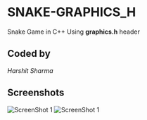 # SNAKE-GRAPHICS_H
 Snake Game in C++
 Using **graphics.h** header

## Coded by
 *Harshit Sharma*

## Screenshots
![ScreenShot 1](https://github.com/harshit-sharma-gits/SNAKE-GRAPHICS_H/blob/main/ScreenShots/ss1.PNG)
![ScreenShot 1](https://github.com/harshit-sharma-gits/SNAKE-GRAPHICS_H/blob/main/ScreenShots/ss2.PNG)
